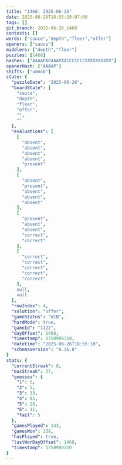 ```yaml
---
title: "1468: 2025-06-26"
date: 2025-06-26T18:55:10-07:00
tags: []
git_branch: 2025-06-26_1468
contests: []
words: ["sauce","depth","fleer","offer"]
openers: ["sauce"]
middlers: ["depth","fleer"]
puzzles: [1468]
hashes: ["AAAAPAPAAAPAACCCCCCCXXXXXXXXXX"]
openerHash: ["AAAAP"]
shifts: ["umnnb"]
state: {
  "puzzleDate": "2025-06-26",
  "boardState": [
    "sauce",
    "depth",
    "fleer",
    "offer",
    "",
    ""
  ],
  "evaluations": [
    [
      "absent",
      "absent",
      "absent",
      "absent",
      "present"
    ],
    [
      "absent",
      "present",
      "absent",
      "absent",
      "absent"
    ],
    [
      "present",
      "absent",
      "absent",
      "correct",
      "correct"
    ],
    [
      "correct",
      "correct",
      "correct",
      "correct",
      "correct"
    ],
    null,
    null
  ],
  "rowIndex": 4,
  "solution": "offer",
  "gameStatus": "WIN",
  "hardMode": true,
  "gameId": "1122",
  "dayOffset": 1468,
  "timestamp": 1750989310,
  "datetime": "2025-06-26T18:55:10",
  "schemaVersion": "0.36.0"
}
stats: {
  "currentStreak": 8,
  "maxStreak": 37,
  "guesses": {
    "1": 0,
    "2": 5,
    "3": 33,
    "4": 61,
    "5": 28,
    "6": 11,
    "fail": 5
  },
  "gamesPlayed": 143,
  "gamesWon": 138,
  "hasPlayed": true,
  "lastWonDayOffset": 1468,
  "timestamp": 1750989310
}
---
```

<!-- more -->
